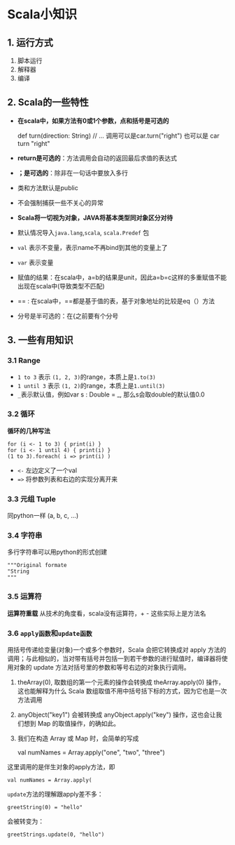 # Scala小知识

## 1. 运行方式

1. 脚本运行
2. 解释器
3. 编译

## 2. Scala的一些特性

- **在scala中，如果方法有0或1个参数，点和括号是可选的**

    def turn(direction: String) // ...
	调用可以是car.turn("right") 也可以是 car turn "right"
- **return是可选的**：方法调用会自动的返回最后求值的表达式
- **；是可选的**：除非在一句话中要放入多行
- 类和方法默认是public
- 不会强制捕获一些不关心的异常
- **Scala将一切视为对象，JAVA将基本类型同对象区分对待**
- 默认情况导入`java.lang`,`scala`, `scala.Predef` 包
- `val` 表示不变量，表示name不再bind到其他的变量上了
- `var` 表示变量
- 赋值的结果：在scala中，a=b的结果是unit，因此a=b=c这样的多重赋值不能出现在scala中(导致类型不匹配)
-  == : 在scala中，==都是基于值的表，基于对象地址的比较是eq（）方法
-   分号是半可选的：在{之前要有个分号

## 3. 一些有用知识

### 3.1 Range
- `1 to 3` 表示 `(1, 2, 3)`的range，本质上是`1.to(3)`
- `1 until 3` 表示 `(1, 2)`的range，本质上是`1.until(3)`
- `_`表示默认值，例如var s : Double = _, 那么s会取double的默认值0.0

### 3.2 循环
**循环的几种写法**

	for (i <- 1 to 3) { print(i) }
	for (i <- 1 until 4) { print(i) }
	(1 to 3).foreach( i => print(i) )

- `<-` 左边定义了一个val
- `=>` 将参数列表和右边的实现分离开来

### 3.3 元组 Tuple

同python一样 (a, b, c, ...)

### 3.4 字符串
多行字符串可以用python的形式创建
	
	"""Original formate
	"String
	"""

### 3.5 运算符
**运算符重载**
从技术的角度看，scala没有运算符，+ - 这些实际上是方法名


### 3.6 `apply函数`和`update函数`
用括号传递给变量(对象)一个或多个参数时，Scala 会把它转换成对 apply 方法的调用；与此相似的，当对带有括号并包括一到若干参数的进行赋值时，编译器将使用对象的 update 方法对括号里的参数和等号右边的对象执行调用。

1. theArray(0), 取数组的第一个元素的操作会转换成 theArray.apply(0) 操作，这也能解释为什么 Scala 数组取值不用中括号括下标的方式，因为它也是一次方法调用

2. anyObject("key1") 会被转换成 anyObject.apply("key") 操作，这也会让我们想到 Map 的取值操作，的确如此。

3. 我们在构造 Array 或  Map 时，会简单的写成

	val numNames = Array.apply("one", "two", "three")

这里调用的是伴生对象的apply方法，即

	val numNames = Array.apply(

`update`方法的理解跟apply差不多：

	greetString(0) = "hello"
会被转变为：
	
	greetStrings.update(0, "hello")